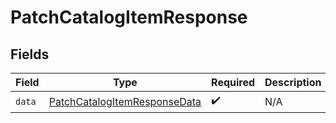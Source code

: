 # PatchCatalogItemResponse


## Fields

| Field                                                                                   | Type                                                                                    | Required                                                                                | Description                                                                             |
| --------------------------------------------------------------------------------------- | --------------------------------------------------------------------------------------- | --------------------------------------------------------------------------------------- | --------------------------------------------------------------------------------------- |
| `data`                                                                                  | [PatchCatalogItemResponseData](../../models/components/PatchCatalogItemResponseData.md) | :heavy_check_mark:                                                                      | N/A                                                                                     |